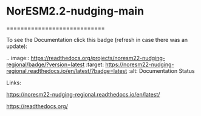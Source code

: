 # NorESM2.2-nudging-main
============================

To see the Documentation click this badge (refresh in case there was an update):

.. image:: https://readthedocs.org/projects/noresm22-nudging-regional/badge/?version=latest
    :target: https://noresm22-nudging-regional.readthedocs.io/en/latest/?badge=latest
    :alt: Documentation Status
    
Links:

https://noresm22-nudging-regional.readthedocs.io/en/latest/

https://readthedocs.org/
